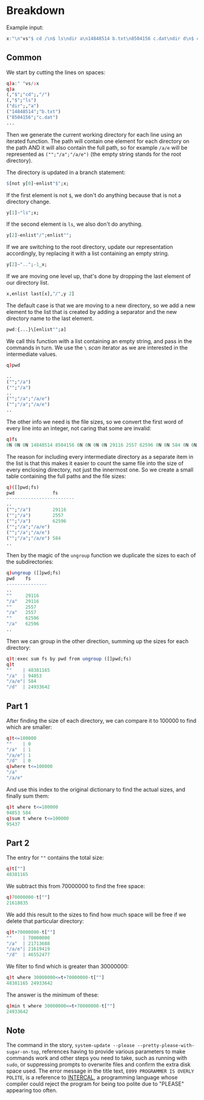 # Breakdown
Example input:
```q
x:"\n"vs"$ cd /\n$ ls\ndir a\n14848514 b.txt\n8504156 c.dat\ndir d\n$ cd a\n$ ls\ndir e\n29116 f\n2557 g\n62596 h.lst\n$ cd e\n$ ls\n584 i\n$ cd ..\n$ cd ..\n$ cd d\n$ ls\n4060174 j\n8033020 d.log\n5626152 d.ext\n7214296 k";
```

## Common
We start by cutting the lines on spaces:
```q
q)a:" "vs/:x
q)a
(,"$";"cd";,"/")
(,"$";"ls")
("dir";,"a")
("14848514";"b.txt")
("8504156";"c.dat")
...
```
Then we generate the current working directory for each line using an iterated function. The path will contain one element for each directory on the path AND it will also contain the full path, so for example `/a/e` will be represented as `("";"/a";"/a/e")` (the empty string stands for the root directory).

The directory is updated in a branch statement:
```q
$[not y[0]~enlist"$";x;
```
If the first element is not `$`, we don't do anything because that is not a directory change.
```q
y[1]~"ls";x;
```
If the second element is `ls`, we also don't do anything.
```q
y[2]~enlist"/";enlist"";
```
If we are switching to the root directory, update our representation accordingly, by replacing it with a list containing an empty string.
```q
y[2]~"..";-1_x;
```
If we are moving one level up, that's done by dropping the last element of our directory list.
```q
x,enlist last[x],"/",y 2]
```
The default case is that we are moving to a new directory, so we add a new element to the list that is created by adding a separator and the new directory name to the last element.

```q
pwd:{...}\[enlist"";a]
```
We call this function with a list containing an empty string, and pass in the commands in turn. We use the `\` _scan_ iterator as we are interested in the intermediate values.
```q
q)pwd

..
("";"/a")
("";"/a")
..
("";"/a";"/a/e")
("";"/a";"/a/e")
..
```
The other info we need is the file sizes, so we convert the first word of every line into an integer, not caring that some are invalid:
```q
q)fs
0N 0N 0N 14848514 8504156 0N 0N 0N 0N 29116 2557 62596 0N 0N 584 0N 0N 0N 0N 4060174 8033020 5626152 7214296
```
The reason for including every intermediate directory as a separate item in the list is that this makes it easier to count the same file into the size of every enclosing directory, not just the innermost one. So we create a small table containing the full paths and the file sizes:
```q
q)([]pwd;fs)
pwd              fs
-------------------------
..
("";"/a")        29116
("";"/a")        2557
("";"/a")        62596
("";"/a";"/a/e")
("";"/a";"/a/e")
("";"/a";"/a/e") 584
..
```
Then by the magic of the `ungroup` function we duplicate the sizes to each of the subdirectories:
```q
q)ungroup ([]pwd;fs)
pwd    fs
---------------
..
""     29116
"/a"   29116
""     2557
"/a"   2557
""     62596
"/a"   62596
..
```
Then we can group in the other direction, summing up the sizes for each directory:
```q
q)t:exec sum fs by pwd from ungroup ([]pwd;fs)
q)t
""    | 48381165
"/a"  | 94853
"/a/e"| 584
"/d"  | 24933642
```

## Part 1
After finding the size of each directory, we can compare it to 100000 to find which are smaller:
```q
q)t<=100000
""    | 0
"/a"  | 1
"/a/e"| 1
"/d"  | 0
q)where t<=100000
"/a"
"/a/e"
```
And use this index to the original dictionary to find the actual sizes, and finally sum them:
```q
q)t where t<=100000
94853 584
q)sum t where t<=100000
95437
```

## Part 2
The entry for `""` contains the total size:
```q
q)t[""]
48381165
```
We subtract this from 70000000 to find the free space:
```q
q)70000000-t[""]
21618835
```
We add this result to the sizes to find how much space will be free if we delete that particular directory:
```q
q)t+70000000-t[""]
""    | 70000000
"/a"  | 21713688
"/a/e"| 21619419
"/d"  | 46552477
```
We filter to find which is greater than 30000000:
```q
q)t where 30000000<=t+70000000-t[""]
48381165 24933642
```
The answer is the minimum of these:
```q
q)min t where 30000000<=t+70000000-t[""]
24933642
```

## Note
The command in the story, `system-update --please --pretty-please-with-sugar-on-top`, references having to provide various parameters to make commands work and other steps you need to take, such as running with `sudo`, or suppressing prompts to overwrite files and confirm the extra disk space used. The error message in the title text, `E099 PROGRAMMER IS OVERLY POLITE`, is a reference to [INTERCAL](https://en.wikipedia.org/wiki/INTERCAL), a programming language whose compiler could reject the program for being too polite due to "PLEASE" appearing too often.
